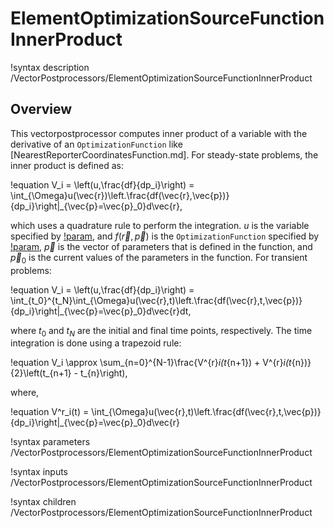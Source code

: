 # ElementOptimizationSourceFunctionInnerProduct

!syntax description /VectorPostprocessors/ElementOptimizationSourceFunctionInnerProduct

## Overview

This vectorpostprocessor computes inner product of a variable with the derivative of an `OptimizationFunction` like [NearestReporterCoordinatesFunction.md]. For steady-state problems, the inner product is defined as:

!equation
V_i = \left(u,\frac{df}{dp_i}\right) = \int_{\Omega}u(\vec{r})\left.\frac{df(\vec{r},\vec{p})}{dp_i}\right|_{\vec{p}=\vec{p}_0}d\vec{r},

which uses a quadrature rule to perform the integration. $u$ is the variable specified by [!param](/VectorPostprocessors/ElementOptimizationSourceFunctionInnerProduct/variable), and $f(\vec{r}, \vec{p})$ is the `OptimizationFunction` specified by [!param](/VectorPostprocessors/ElementOptimizationSourceFunctionInnerProduct/function), $\vec{p}$ is the vector of parameters that is defined in the function, and $\vec{p}_0$ is the current values of the parameters in the function. For transient problems:

!equation
V_i = \left(u,\frac{df}{dp_i}\right) = \int_{t_0}^{t_N}\int_{\Omega}u(\vec{r},t)\left.\frac{df(\vec{r},t,\vec{p})}{dp_i}\right|_{\vec{p}=\vec{p}_0}d\vec{r}dt,

where $t_0$ and $t_N$ are the initial and final time points, respectively. The time integration is done using a trapezoid rule:

!equation
V_i \approx \sum_{n=0}^{N-1}\frac{V^{r}_i(t_{n+1}) + V^{r}_i(t_{n})}{2}\left(t_{n+1} - t_{n}\right),

where,

!equation
V^r_i(t) = \int_{\Omega}u(\vec{r},t)\left.\frac{df(\vec{r},t,\vec{p})}{dp_i}\right|_{\vec{p}=\vec{p}_0}d\vec{r}

!syntax parameters /VectorPostprocessors/ElementOptimizationSourceFunctionInnerProduct

!syntax inputs /VectorPostprocessors/ElementOptimizationSourceFunctionInnerProduct

!syntax children /VectorPostprocessors/ElementOptimizationSourceFunctionInnerProduct
